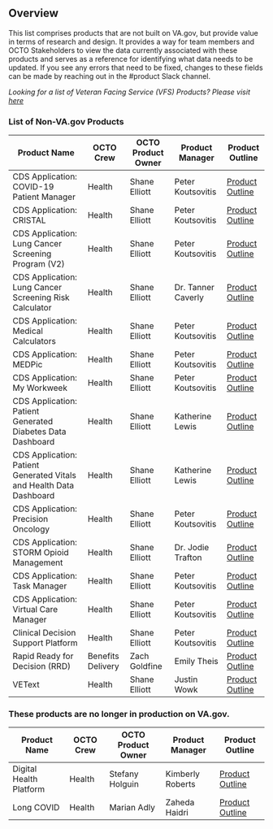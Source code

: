 ## Overview
This list comprises products that are not built on VA.gov, but provide value in terms of research and design. It provides a way for team members and OCTO Stakeholders to view the data currently associated with these products and serves as a reference for identifying what data needs to be updated. If you see any errors that need to be fixed, changes to these fields can be made by reaching out in the #product Slack channel. 

*Looking for a list of Veteran Facing Service (VFS) Products? Please visit [here](https://depo-platform-documentation.scrollhelp.site/getting-started/vfs-product-directory)* 

### List of Non-VA.gov Products

|Product Name| OCTO Crew| OCTO Product Owner| Product Manager| Product Outline |
|---|---|---|---|---|
| CDS Application: COVID-19 Patient Manager | Health | Shane Elliott | Peter Koutsovitis | [Product Outline](https://github.com/department-of-veterans-affairs/va.gov-team/blob/b5069a80fd6a9b990d263c690f76ff9058f2cae9/products/health-care/clinical-decision-support/covid-patient-manager/README.md) |
| CDS Application: CRISTAL | Health | Shane Elliott | Peter Koutsovitis | [Product Outline](https://dvagov.sharepoint.com/sites/CDSProgramTeam/SitePages/CRISTAL/CRISTAL-Learn-More.aspx) |
| CDS Application: Lung Cancer Screening Program (V2) | Health | Shane Elliott | Peter Koutsovitis | [Product Outline](https://confluence.devops.va.gov/pages/viewpage.action?pageId=54828527) | 
| CDS Application: Lung Cancer Screening Risk Calculator | Health | Shane Elliott | Dr. Tanner Caverly | [Product Outline]() |
| CDS Application: Medical Calculators | Health | Shane Elliott | Peter Koutsovitis | [Product Outline](https://confluence.devops.va.gov/pages/viewpage.action?pageId=54844141) |
| CDS Application: MEDPic | Health | Shane Elliott | Peter Koutsovitis | [Product Outline](https://github.com/department-of-veterans-affairs/va.gov-team/tree/b5069a80fd6a9b990d263c690f76ff9058f2cae9/products/health-care/clinical-decision-support/med-pic#readme) |
| CDS Application: My Workweek | Health | Shane Elliott | Peter Koutsovitis | [Product Outline](https://confluence.devops.va.gov/pages/viewpage.action?pageId=58108559) |
| CDS Application: Patient Generated Diabetes Data Dashboard | Health | Shane Elliott | Katherine Lewis | [Product Outline](https://dvagov.sharepoint.com/sites/CDSProgramTeam/SitePages/PGHD/PGHD-Learn-More.aspx) |
| CDS Application: Patient Generated Vitals and Health Data Dashboard | Health | Shane Elliott | Katherine Lewis | [Product Outline](https://dvagov.sharepoint.com/sites/CDSProgramTeam/SitePages/PGHD/PGHD-Learn-More.aspx) |
| CDS Application: Precision Oncology | Health | Shane Elliott | Peter Koutsovitis | [Product Outline](https://github.com/department-of-veterans-affairs/va.gov-team/blob/b5069a80fd6a9b990d263c690f76ff9058f2cae9/products/health-care/clinical-decision-support/precision-oncology/README.md) |
| CDS Application: STORM Opioid Management | Health | Shane Elliott | Dr. Jodie Trafton | [Product Outline](https://dvagov.sharepoint.com/sites/CDSProgramTeam/SitePages/STORM/STORM-Learn-More.aspx) |
| CDS Application: Task Manager | Health | Shane Elliott | Peter Koutsovitis | [Product Outline](https://confluence.devops.va.gov/display/VA/Task+Management+MVP+Hypothesis+-+Final) |
| CDS Application: Virtual Care Manager| Health | Shane Elliott | Peter Koutsovitis | [Product Outline](https://github.com/department-of-veterans-affairs/va.gov-team/tree/b5069a80fd6a9b990d263c690f76ff9058f2cae9/products/health-care/clinical-decision-support/virtual-care-manager#readme) |
| Clinical Decision Support Platform | Health | Shane Elliott | Peter Koutsovitis | [Product Outline](https://github.com/department-of-veterans-affairs/va.gov-team/blob/b5069a80fd6a9b990d263c690f76ff9058f2cae9/products/health-care/clinical-decision-support/platform/README.md) | 
| Rapid Ready for Decision (RRD) | Benefits Delivery | Zach Goldfine | Emily Theis | [Product Outline](https://enchanting-fossa-083.notion.site/Product-Brief-Va-gov-Rapid-Ready-for-Decision-Health-Evidence-Prototype-261b0fb6a39041ce918b3be215165509) |
| VEText | Health | Shane Elliott | Justin Wowk | [Product Outline](https://github.com/department-of-veterans-affairs/va.gov-team/blob/master/products/vetext/README.md#team) |


### These products are no longer in production on VA.gov. 
|Product Name| OCTO Crew| OCTO Product Owner| Product Manager| Product Outline |
|---|---|---|---|---|
| Digital Health Platform | Health | Stefany Holguin | Kimberly Roberts | [Product Outline](https://github.com/department-of-veterans-affairs/va.gov-team/tree/b5069a80fd6a9b990d263c690f76ff9058f2cae9/products/health-care/digital-health-platform) |
| Long COVID | Health | Marian Adly | Zaheda Haidri | [Product Outline](https://github.com/department-of-veterans-affairs/va.gov-team/blob/master/products/health-care/long-covid/README.md) |
